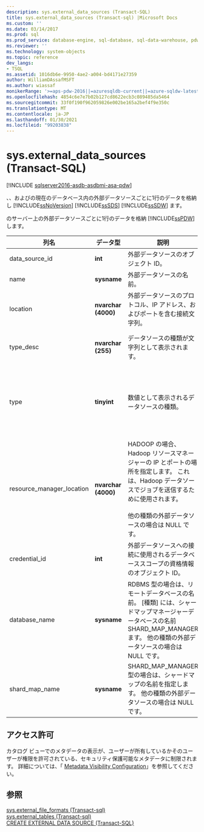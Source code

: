 ```yaml
---
description: sys.external_data_sources (Transact-SQL)
title: sys.external_data_sources (Transact-sql) |Microsoft Docs
ms.custom: ''
ms.date: 03/14/2017
ms.prod: sql
ms.prod_service: database-engine, sql-database, sql-data-warehouse, pdw
ms.reviewer: ''
ms.technology: system-objects
ms.topic: reference
dev_langs:
- TSQL
ms.assetid: 1016db6e-9950-4ae2-a004-bd4171e27359
author: WilliamDAssafMSFT
ms.author: wiassaf
monikerRange: '>=aps-pdw-2016||=azuresqldb-current||=azure-sqldw-latest||>=sql-server-2016||>=sql-server-linux-2017||=azuresqldb-mi-current'
ms.openlocfilehash: 4854c6e7e7b02b127cd8622ecb3c089485da5464
ms.sourcegitcommit: 33f0f190f962059826e002be165a2bef4f9e350c
ms.translationtype: MT
ms.contentlocale: ja-JP
ms.lasthandoff: 01/30/2021
ms.locfileid: "99203838"
---
```

# <a name="sysexternal_data_sources-transact-sql"></a>sys.external_data_sources (Transact-SQL)

[!INCLUDE [sqlserver2016-asdb-asdbmi-asa-pdw](../../includes/applies-to-version/sqlserver2016-asdb-asdbmi-asa-pdw.md)]

  、、およびの現在のデータベース内の外部データソースごとに1行のデータを格納し [!INCLUDE[ssNoVersion](../../includes/ssnoversion-md.md)] [!INCLUDE[ssSDS](../../includes/sssds-md.md)] [!INCLUDE[ssSDW](../../includes/sssdw-md.md)] ます。  
  
 のサーバー上の外部データソースごとに1行のデータを格納 [!INCLUDE[ssPDW](../../includes/sspdw-md.md)] します。  
  
|列名|データ型|説明|Range|  
|-----------------|---------------|-----------------|-----------|  
|data_source_id|**int**|外部データソースのオブジェクト ID。||  
|name|**sysname**|外部データソースの名前。||  
|location|**nvarchar (4000)**|外部データソースのプロトコル、IP アドレス、およびポートを含む接続文字列。||  
|type_desc|**nvarchar (255)**|データソースの種類が文字列として表示されます。|HADOOP、RDBMS、SHARD_MAP_MANAGER、Remotedataアーカイブ Typeextdatasource|  
|type|**tinyint**|数値として表示されるデータソースの種類。|0-HADOOP<br /><br /> 1-RDBMS<br /><br /> 2-SHARD_MAP_MANAGER<br /><br /> 3-Remotedataアーカイブ Typeextdatasource|  
|resource_manager_location|**nvarchar (4000)**|HADOOP の場合、Hadoop リソースマネージャーの IP とポートの場所を指定します。 これは、Hadoop データソースでジョブを送信するために使用されます。<br /><br /> 他の種類の外部データソースの場合は NULL です。||  
|credential_id|**int**|外部データソースへの接続に使用されるデータベーススコープの資格情報のオブジェクト ID。||  
|database_name|**sysname**|RDBMS 型の場合は、リモートデータベースの名前。 [種類] には、シャードマップマネージャーデータベースの名前 SHARD_MAP_MANAGER ます。 他の種類の外部データソースの場合は NULL です。||  
|shard_map_name|**sysname**|SHARD_MAP_MANAGER 型の場合は、シャードマップの名前を指定します。 他の種類の外部データソースの場合は NULL です。||  
  
## <a name="permissions"></a>アクセス許可  
 カタログ ビューでのメタデータの表示が、ユーザーが所有しているかそのユーザーが権限を許可されている、セキュリティ保護可能なメタデータに制限されます。 詳細については、「 [Metadata Visibility Configuration](../../relational-databases/security/metadata-visibility-configuration.md)」を参照してください。  
  
## <a name="see-also"></a>参照  
 [sys.external_file_formats &#40;Transact-sql&#41;](../../relational-databases/system-catalog-views/sys-external-file-formats-transact-sql.md)   
 [sys.external_tables &#40;Transact-sql&#41;](../../relational-databases/system-catalog-views/sys-external-tables-transact-sql.md)   
 [CREATE EXTERNAL DATA SOURCE &#40;Transact-SQL&#41;](../../t-sql/statements/create-external-data-source-transact-sql.md)  
  
  
